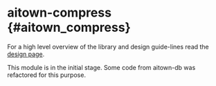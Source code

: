 aitown-compress                         {#aitown_compress}
===========================

For a high level overview of the library and design guide-lines read the
[design page](http://tnick.github.io/aitown/reference/aitown-compress.html).

This module is in the initial stage. Some code from 
aitown-db was refactored for this purpose.

